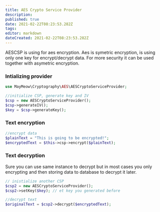 ```yaml
---
title: AES Crypto Service Provider
description: 
published: true
date: 2021-02-22T08:23:53.282Z
tags: 
editor: markdown
dateCreated: 2021-02-22T08:23:53.282Z
---
```


AESCSP is using for aes encryption. Aes is symetric encryption, is using only one key for encrypt/decrypt data. For more security it can be used together with asymetric encryption.

### Intializing provider

```php
use MayMeow\Cryptography\AES\AESCryptoServiceProvider;

//initialize CSP, generate key and IV
$csp = new AESCryptoServiceProvider();
$csp->generateIV();
$key = $csp->generateKey();
```

### Text encryption

```php
//encrypt data
$plainText = "This is going to be encrypted!";
$encryptedText = $this->csp->encrypt($plainText);
```

### Text decryption

Sure you can use same instance to decrypt but in most cases you only encrypting and then storing data to database to decrypt it later.

```php
// inistialize another CSP
$csp2 = new AESCryptoServiceProvider();
$csp2->setKey($key); // et key you generated before

//decrypt text
$originalText = $csp2->decrypt($encryptedText);
```